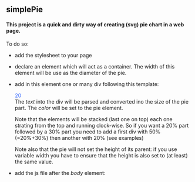 simplePie
---------
<h4>
This project is a quick and dirty way of creating (svg) pie chart in a web page. 
</h4>

To do so: 
 - add the stylesheet to your page 
     <link rel="stylesheet" type="text/css" href="css/pie.css" >


 - declare an element which will act as a container. The width of this element will be use as the diameter of the pie. 
 

 - add in this element one or many div following this template: 
    <div class="pie" style="color:#3366ff;">20</div>
   The <em>text</em> into the div will be parsed and converted ino the size of the pie part. 
   The <em>color</em> will be set to the pie element. 

   Note that the elements will be stacked (last one on top) each one strating from the top and running clock-wise. 
   So if you want a 20% part followed by a 30% part you need to add a first div with 50% (=20%+30%) then another with 20% (see examples)

   Note also that the pie will not set the height of its parent: if you use variable width you have to ensure that the height is also set to (at least) the same value.

 - add the js file after the <em>body</em> element:
    <script src="js/pie.js ">
   you can also add the script in the header and call the function <em>computePie()</em> once the page is loaded

<h4>Exemples</h4>

One element:


![20%, 40%, 60%, 80% and 100% single element chart](https://github.com/FlorianDubath/simplePie/blob/test/images/singleElement.jpg)


Multiple (stacked) elements:

![40%, 25%, 20% and 15% stacked elements chart](https://github.com/FlorianDubath/simplePie/blob/test/images/stackedElements.jpg)


Code for this exemple:  

<pre>
&lt;div style="display:inline-block; width:200px;height:200px;"&gt;
&nbsp;&nbsp;&nbsp;&nbsp;&lt;div class="pie" style="color:#669900;"&gt;100%&lt;/div&gt; &lt;!-- 15% + (40% + 25% + 20%)--&gt;
&nbsp;&nbsp;&nbsp;&nbsp;&lt;div class="pie" style="color:#ff6600;"&gt;85%&lt;/div&gt;  &lt;!-- 20% + (25% + 40,%)--&gt;
&nbsp;&nbsp;&nbsp;&nbsp;&lt;div class="pie" style="color:#cc00cc;"&gt;65%&lt;/div&gt;  &lt;!-- 25% + (40%)--&gt;
&nbsp;&nbsp;&nbsp;&nbsp;&lt;div class="pie" style="color:#3366ff;"&gt;40%&lt;/div&gt;  &lt;!-- 40% (top-most)--&gt;
&lt;/div&gt;
</pre>
